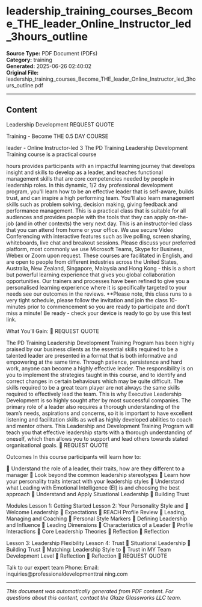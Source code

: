 ﻿# leadership_training_courses_Become_THE_leader_Online_Instructor_led_3hours_outline

**Source Type:** PDF Document (PDFs)  
**Category:** training  
**Generated:** 2025-06-26 02:40:02  
**Original File:** leadership_training_courses_Become_THE_leader_Online_Instructor_led_3hours_outline.pdf

---

## Content

Leadership
Development                                                          REQUEST QUOTE

Training -
Become THE
                                                                     0.5 DAY COURSE



leader - Online
Instructor-led 3
The PD Training Leadership Development Training course is a practical course

hours
provides participants with an impactful learning journey that develops insight
and skills to develop as a leader, and teaches functional management skills
that are core competencies needed by people in leadership roles.
In this dynamic, 1/2 day professional development program, you'll learn how
to be an effective leader that is self-aware, builds trust, and can inspire a high
performing team. You'll also learn management skills such as problem solving,
decision making, giving feedback and performance management.
This is a practical class that is suitable for all audiences and provides people
with the tools that they can apply on-the-job (and in other contexts) the very
next day.
This is an instructor-led class that you can attend from home or your office.
We use secure Video Conferencing with interactive features such as live
polling, screen sharing, whiteboards, live chat and breakout sessions. Please
discuss your preferred platform, most commonly we use Microsoft Teams,
Skype for Business, Webex or Zoom upon request.
These courses are facilitated in English, and are open to people from different
industries across the United States, Australia, New Zealand, Singapore,
Malaysia and Hong Kong - this is a short but powerful learning experience that
gives you global collaboration opportunities.
Our trainers and processes have been refined to give you a personalised
learning experience where it is specifically targeted to your needs see our
outcomes in the reviews.
**Please note, this class runs to a very tight schedule, please follow the
invitation and join the class 10-minutes prior to commencement so you are
ready to participate and don't miss a minute!
Be ready - check your device is ready to go by use this test link.




What You’ll Gain:
                                                                                     REQUEST QUOTE




The PD Training Leadership Development Training Program has been highly praised by our
business clients as the essential skills required to be a talented leader are presented in a
format that is both informative and empowering at the same time.
Through patience, persistence and hard work, anyone can become a highly effective leader.
The responsibility is on you to implement the strategies taught in this course, and to identify
and correct changes in certain behaviours which may be quite difficult. The skills required to
be a great team player are not always the same skills required to effectively lead the team.
This is why Executive Leadership Development is so highly sought after by most successful
companies.
The primary role of a leader also requires a thorough understanding of the team’s needs,
aspirations and concerns, so it is important to have excellent listening and facilitation skills
as well as highly developed abilities to coach and mentor others. This Leadership and
Development Training Program will teach you that effective leadership starts with a thorough
understanding of oneself, which then allows you to support and lead others towards
stated organisational goals.
                                                                         REQUEST QUOTE




Outcomes
In this course participants will learn how to:

      Understand the role of a leader, their traits, how are they different to a
       manager
      Look beyond the common leadership stereotypes
      Learn how your personality traits interact with your leadership styles
      Understand what Leading with Emotional Intelligence (EI) is and choosing the
       best approach
      Understand and Apply Situational Leadership
      Building Trust




Modules
 Lesson 1: Getting Started                Lesson 2: Your Personality Style and
    Welcome                              Leadership
    Expectations                             REACH Profile Review
    Leading, Managing and Coaching           Personal Style Markers
    Defining Leadership and Influence        Leading Dimensions
    Characteristics of a Leader              Profile Interactions
    Core Leadership Theories                 Reflection
    Reflection


 Lesson 3: Leadership Flexibility         Lesson 4: Trust
    Situational Leadership                   Building Trust
    Matching: Leadership Style to            Trust in MY Team
      Development Level                       Reflection
    Reflection
                               REQUEST QUOTE




Talk to our expert team
Phone:
Email:
inquiries@professionaldevelopmenttrai
ning.com

---

*This document was automatically generated from PDF content. For questions about this content, contact the Glaze Glassworks LLC team.*
